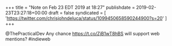 +++
title = "Note on Feb 23 EDT 2019 at 18:27"
publishdate = 2019-02-23T23:27:18+00:00
draft = false
syndicated = [ 'https://twitter.com/chrisjohndeluca/status/1099450658590244900?s=20' ]
+++

@ThePracticalDev Any chance https://t.co/ZjB1wT8hBS will support web mentions? #indieweb
